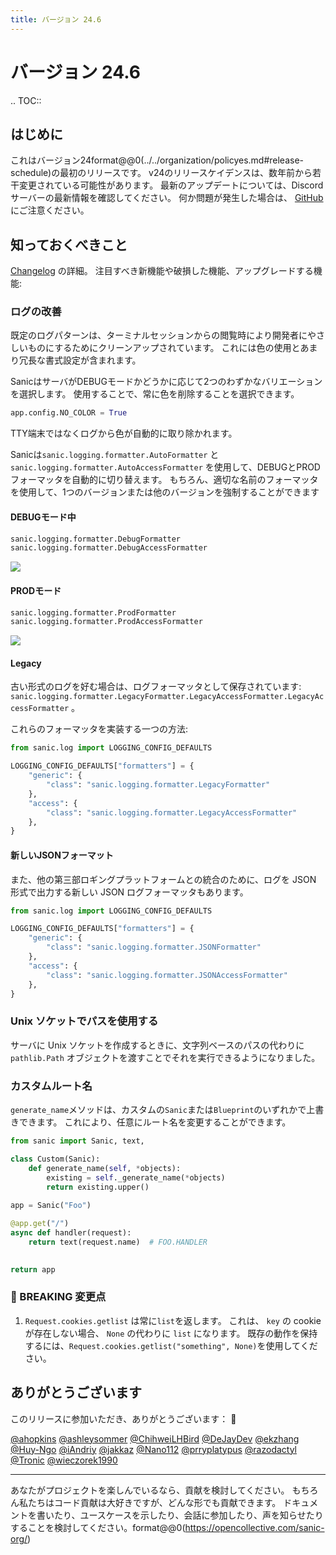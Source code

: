 ```yaml
---
title: バージョン 24.6
---
```


# バージョン 24.6

.. TOC::

## はじめに

これはバージョン24format@@0(../../organization/policyes.md#release-schedule)の最初のリリースです。  v24のリリースケイデンスは、数年前から若干変更されている可能性があります。 最新のアップデートについては、Discordサーバーの最新情報を確認してください。 何か問題が発生した場合は、 [GitHub](https://github.com/sanic-org/sanic/issues/new/choose) にご注意ください。

## 知っておくべきこと

[Changelog](../changelog.html) の詳細。 注目すべき新機能や破損した機能、アップグレードする機能:

### ログの改善

既定のログパターンは、ターミナルセッションからの閲覧時により開発者にやさしいものにするためにクリーンアップされています。 これには色の使用とあまり冗長な書式設定が含まれます。

SanicはサーバがDEBUGモードかどうかに応じて2つのわずかなバリエーションを選択します。 使用することで、常に色を削除することを選択できます。

```python
app.config.NO_COLOR = True
```

TTY端末ではなくログから色が自動的に取り除かれます。

Sanicは`sanic.logging.formatter.AutoFormatter` と `sanic.logging.formatter.AutoAccessFormatter` を使用して、DEBUGとPRODフォーマッタを自動的に切り替えます。 もちろん、適切な名前のフォーマッタを使用して、1つのバージョンまたは他のバージョンを強制することができます

#### DEBUGモード中

```python
sanic.logging.formatter.DebugFormatter
sanic.logging.formatter.DebugAccessFormatter
```

![](/assets/images/logging-dev.png)

#### PRODモード

```python
sanic.logging.formatter.ProdFormatter
sanic.logging.formatter.ProdAccessFormatter
```

![](/assets/images/logging-prod.png)

#### Legacy

古い形式のログを好む場合は、ログフォーマッタとして保存されています: `sanic.logging.formatter.LegacyFormatter.LegacyAccessFormatter.LegacyAccessFormatter` 。

これらのフォーマッタを実装する一つの方法:

```python
from sanic.log import LOGGING_CONFIG_DEFAULTS

LOGGING_CONFIG_DEFAULTS["formatters"] = {
    "generic": {
        "class": "sanic.logging.formatter.LegacyFormatter"
    },
    "access": {
        "class": "sanic.logging.formatter.LegacyAccessFormatter"
    },
}
```

#### 新しいJSONフォーマット

また、他の第三部ロギングプラットフォームとの統合のために、ログを JSON 形式で出力する新しい JSON ログフォーマッタもあります。

```python
from sanic.log import LOGGING_CONFIG_DEFAULTS

LOGGING_CONFIG_DEFAULTS["formatters"] = {
    "generic": {
        "class": "sanic.logging.formatter.JSONFormatter"
    },
    "access": {
        "class": "sanic.logging.formatter.JSONAccessFormatter"
    },
}
```

### Unix ソケットでパスを使用する

サーバに Unix ソケットを作成するときに、文字列ベースのパスの代わりに `pathlib.Path` オブジェクトを渡すことでそれを実行できるようになりました。

### カスタムルート名

`generate_name`メソッドは、カスタムの`Sanic`または`Blueprint`のいずれかで上書きできます。 これにより、任意にルート名を変更することができます。

```python
from sanic import Sanic, text,

class Custom(Sanic):
    def generate_name(self, *objects):
        existing = self._generate_name(*objects)
        return existing.upper()
        
app = Sanic("Foo")

@app.get("/")
async def handler(request):
    return text(request.name)  # FOO.HANDLER

    
return app
```

### 🚨 BREAKING 変更点

1. `Request.cookies.getlist` は常に`list`を返します。 これは、 `key` の cookie が存在しない場合、 `None` の代わりに `list` になります。 既存の動作を保持するには、`Request.cookies.getlist("something", None)`を使用してください。

## ありがとうございます

このリリースに参加いただき、ありがとうございます： :clap:

[@ahopkins](https://github.com/ahopkins)
[@ashleysommer](https://github.com/ashleysommer)
[@ChihweiLHBird](https://github.com/ChihweiLHBird)
[@DeJayDev](https://github.com/DeJayDev)
[@ekzhang](https://github.com/ekzhang)
[@Huy-Ngo](https://github.com/Huy-Ngo)
[@iAndriy](https://github.com/iAndriy)
[@jakkaz](https://github.com/jakkaz)
[@Nano112](https://github.com/Nano112)
[@prryplatypus](https://github.com/prryplatypus)
[@razodactyl](https://github.com/razodactyl)
[@Tronic](https://github.com/Tronic)
[@wieczorek1990](https://github.com/wieczorek1990)

---

あなたがプロジェクトを楽しんでいるなら、貢献を検討してください。 もちろん私たちはコード貢献は大好きですが、どんな形でも貢献できます。 ドキュメントを書いたり、ユースケースを示したり、会話に参加したり、声を知らせたりすることを検討してください。format@@0(https://opencollective.com/sanic-org/)

